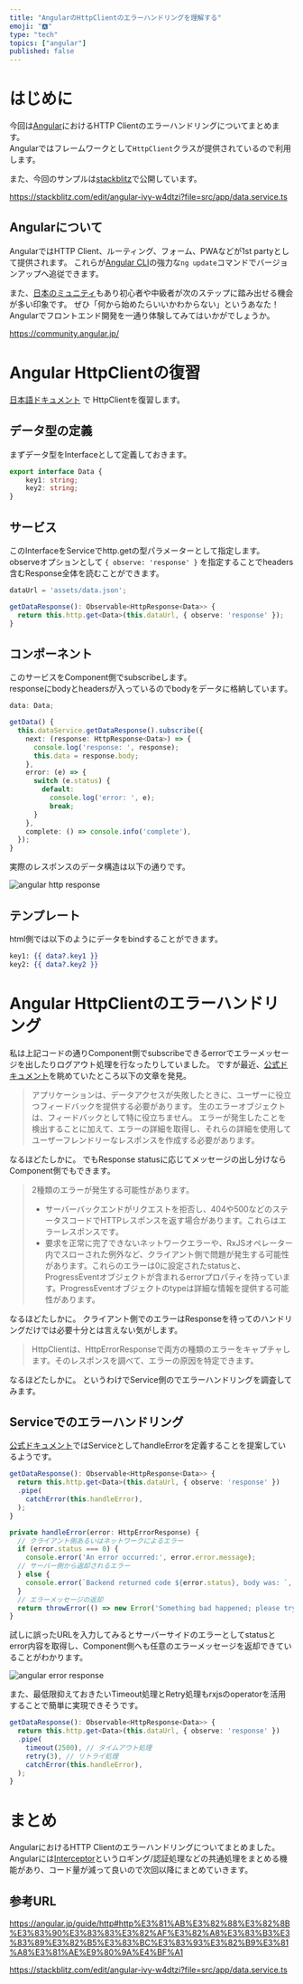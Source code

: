 ```yaml
---
title: "AngularのHttpClientのエラーハンドリングを理解する"
emoji: "🅰️"
type: "tech"
topics: ["angular"]
published: false
---
```


# はじめに
今回は[Angular](https://angular.io/)におけるHTTP Clientのエラーハンドリングについてまとめます。  
Angularではフレームワークとして`HttpClient`クラスが提供されているので利用します。

また、今回のサンプルは[stackblitz](https://stackblitz.com/edit/angular-ivy-w4dtzi?file=src/app/data.service.ts)で公開しています。

https://stackblitz.com/edit/angular-ivy-w4dtzi?file=src/app/data.service.ts

## Angularについて
AngularではHTTP Client、ルーティング、フォーム、PWAなどが1st partyとして提供されます。
これらが[Angular CLI](https://angular.io/cli)の強力な`ng update`コマンドでバージョンアップへ追従できます。

また、[日本のミュニティ](https://community.angular.jp/)もあり初心者や中級者が次のステップに踏み出せる機会が多い印象です。
ぜひ「何から始めたらいいかわからない」というあなた！
Angularでフロントエンド開発を一通り体験してみてはいかがでしょうか。

https://community.angular.jp/

# Angular HttpClientの復習
[日本語ドキュメント](https://angular.jp/guide/http) で HttpClientを復習します。  

## データ型の定義
まずデータ型をInterfaceとして定義しておきます。  

```typescript:src/app/data.ts
export interface Data {
    key1: string;
    key2: string;
}
```

## サービス
このInterfaceをServiceでhttp.getの型パラメーターとして指定します。  
observeオプションとして `{ observe: 'response' }` を指定することでheaders含むResponse全体を読むことができます。  

```typescript:src/app/data.service.ts
dataUrl = 'assets/data.json';

getDataResponse(): Observable<HttpResponse<Data>> {
  return this.http.get<Data>(this.dataUrl, { observe: 'response' });
}
```

## コンポーネント
このサービスをComponent側でsubscribeします。  
responseにbodyとheadersが入っているのでbodyをデータに格納しています。  

```typescript:src/app/app.component.ts
data: Data;

getData() {
  this.dataService.getDataResponse().subscribe({
    next: (response: HttpResponse<Data>) => {
      console.log('response: ', response);
      this.data = response.body;
    },
    error: (e) => {
      switch (e.status) {
        default:
          console.log('error: ', e);
          break;
      }
    },
    complete: () => console.info('complete'),
  });
}
```

実際のレスポンスのデータ構造は以下の通りです。

![angular http response](/images/angular-httpclient-error-handling-01.png)

## テンプレート
html側では以下のようにデータをbindすることができます。

```html:typescript:src/app/app.component.html
key1: {{ data?.key1 }}
key2: {{ data?.key2 }}
```

# Angular HttpClientのエラーハンドリング
私は上記コードの通りComponent側でsubscribeできるerrorでエラーメッセージを出したりログアウト処理を行なったりしていました。
ですが最近、[公式ドキュメント](https://angular.jp/guide/http#%E3%82%A8%E3%83%A9%E3%83%BC%E3%81%AE%E8%A9%B3%E7%B4%B0%E3%82%92%E5%8F%96%E5%BE%97%E3%81%99%E3%82%8B)を眺めていたところ以下の文章を発見。

> アプリケーションは、データアクセスが失敗したときに、ユーザーに役立つフィードバックを提供する必要があります。 生のエラーオブジェクトは、フィードバックとして特に役立ちません。 エラーが発生したことを検出することに加えて、エラーの詳細を取得し、それらの詳細を使用してユーザーフレンドリーなレスポンスを作成する必要があります。

なるほどたしかに。
でもResponse statusに応じてメッセージの出し分けならComponent側でもできます。

> 2種類のエラーが発生する可能性があります。
> - サーバーバックエンドがリクエストを拒否し、404や500などのステータスコードでHTTPレスポンスを返す場合があります。これらはエラーレスポンスです。
> - 要求を正常に完了できないネットワークエラーや、RxJSオペレーター内でスローされた例外など、クライアント側で問題が発生する可能性があります。これらのエラーは0に設定されたstatusと、ProgressEventオブジェクトが含まれるerrorプロパティを持っています。ProgressEventオブジェクトのtypeは詳細な情報を提供する可能性があります。

なるほどたしかに。
クライアント側でのエラーはResponseを待ってのハンドリングだけでは必要十分とは言えない気がします。

> HttpClientは、HttpErrorResponseで両方の種類のエラーをキャプチャします。そのレスポンスを調べて、エラーの原因を特定できます。

なるほどたしかに。
というわけでService側のでエラーハンドリングを調査してみます。

## Serviceでのエラーハンドリング
[公式ドキュメント](https://angular.jp/guide/http#%E3%82%A8%E3%83%A9%E3%83%BC%E3%81%AE%E8%A9%B3%E7%B4%B0%E3%82%92%E5%8F%96%E5%BE%97%E3%81%99%E3%82%8B)ではServiceとしてhandleErrorを定義することを提案しているようです。

```typescript:src/app/data.service.ts
getDataResponse(): Observable<HttpResponse<Data>> {
  return this.http.get<Data>(this.dataUrl, { observe: 'response' })
  .pipe(
    catchError(this.handleError),
  );
}

private handleError(error: HttpErrorResponse) {
  // クライアント側あるいはネットワークによるエラー
  if (error.status === 0) {
    console.error('An error occurred:', error.error.message);
  // サーバー側から返却されるエラー
  } else {
    console.error(`Backend returned code ${error.status}, body was: `, error.error.message);
  }
  // エラーメッセージの返却
  return throwError(() => new Error('Something bad happened; please try again later.')
}
```

試しに誤ったURLを入力してみるとサーバーサイドのエラーとしてstatusとerror内容を取得し、Component側へも任意のエラーメッセージを返却できていることがわかります。  

![angular error response](/images/angular-httpclient-error-handling-02.png)

また、最低限抑えておきたいTimeout処理とRetry処理もrxjsのoperatorを活用することで簡単に実現できそうです。

```typescript:src/app/data.service.ts
getDataResponse(): Observable<HttpResponse<Data>> {
  return this.http.get<Data>(this.dataUrl, { observe: 'response' })
  .pipe(
    timeout(2500), // タイムアウト処理
    retry(3), // リトライ処理
    catchError(this.handleError),
  );
}
```

# まとめ
AngularにおけるHTTP Clientのエラーハンドリングについてまとめました。
Angularには[Interceptor](https://angular.jp/guide/http#%E3%82%A4%E3%83%B3%E3%82%BF%E3%83%BC%E3%82%BB%E3%83%97%E3%82%BF%E3%83%BC%E3%82%92%E6%9B%B8%E3%81%8F)というロギング/認証処理などの共通処理をまとめる機能があり、コード量が減って良いので次回以降にまとめていきます。

## 参考URL
https://angular.jp/guide/http#http%E3%81%AB%E3%82%88%E3%82%8B%E3%83%90%E3%83%83%E3%82%AF%E3%82%A8%E3%83%B3%E3%83%89%E3%82%B5%E3%83%BC%E3%83%93%E3%82%B9%E3%81%A8%E3%81%AE%E9%80%9A%E4%BF%A1

https://stackblitz.com/edit/angular-ivy-w4dtzi?file=src/app/data.service.ts
